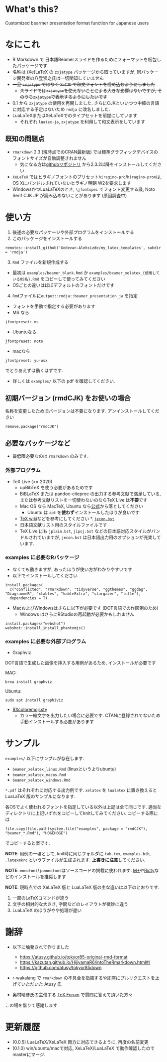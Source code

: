 # What's this?

Customized bearmer presentation format function for Japanese users

# なにこれ

* R Markdown で 日本語Beamerスライドを作るためにフォーマットを梱包したパッケージです
* 名称は (Xe)LaTeX の `zxjatype` パッケージから取っていますが, 同パッケージ開発者の八登崇之氏は一切関知していません
* ~~一旦 `zxjatype` ではなく `XeCJK` で和文フォントを埋め込むようにしました~~
  + ~~スライドでは`zxjatype`を使えないことによる大きな影響はないですが, そのうち`zxjatype`で表示するようにしたいです~~
* 0.1 から `zxjatype` の使用を再開しました. さらにCJKといいつつ中韓の言語に対応する予定はないため `rmdja` に改名しました.
* LuaLaTeXまたはXeLaTeXでのタイプセットを前提にしています
  + それぞれ `luatex-ja`, `zxjatype` を利用して和文表示をしています
  
## 既知の問題点

* `rmarkdown` 2.3 (現時点でのCRAN最新版) では標準グラフィックデバイスのフォントサイズが自動調整されません
  + 気になる方は[githubリポジトリ](https://github.com/rstudio/rmarkdown) から2.3.2以降をインストールしてください
* `XeLaTeX` ではヒラギノフォントのプリセット`hiragino-pro`/`hiragino-pron`は, OS Xにバンドルされていないヒラギノ明朝 W2を要求します
* WindowsかつLuaLaTeXのとき, `\jfontspec` でフォント変更する歳, Noto Serif CJK JP が読み込めないことがあります (原因調査中)

# 使い方

1. 後述の必要なパッケージや外部プログラムをインストールする
2. このパッケージをインストールする

```
remotes::install_github('Gedevan-Aleksizde/my_latex_templates', subdir = 'rmdja')
```

3. `Rmd` ファイルを新規作成する
  + 最初は `examples/beamer_blank.Rmd` か `examples/beamer_xelatex_{使用しているOS名}.Rmd` をコピーして使ってみてください
  + OSごとの違いはほぼデフォルトのフォントだけです
4. `Rmd`ファイルに`output::rmdja::beamer_presentation_ja` を指定
  + フォントを手動で指定する必要があります
  + MS なら 
  ```
  jfontpreset: ms
  ```
  + Ubuntuなら
  ```
  jfontpreset: noto
  ```
  + macなら
  ```
  jfontpreset: yu-osx
  ```
  でとりあえずは動くはずです.
  + 詳しくは `examples/` 以下の pdf を確認してください.

## 初期バージョン (rmdCJK) をお使いの場合

名称を変更したため旧バージョンは不要になります. アンインストールしてください

```
remove.package("rmdCJK")
```

## 必要なパッケージなど

* 最低限必要なのは `rmarkdown` のみです.

### 外部プログラム

* TeX Live (>= 2020)  
  + upBibTeX を使う必要があるためです
  + BiBLaTeX または pandoc-citeproc の出力する参考文献で満足している, または参考文献リストを一切使わないのならTeX Live は**不要**です
  + Mac OS なら MacTeX, Ubuntu なら[公式](https://www.tug.org/texlive/acquire-netinstall.html)から落としてください
    - Ubuntu は `apt` を**使わず**インストールしたほうが良いです
  + [TeX wiki](https://texwiki.texjp.org/?TeX%20Live)などを参考にしてください
*. [`jecon.bst`](https://github.com/ShiroTakeda/jecon-bst) 
  + 日本語文献リスト用のスタイルファイルです
  + TeX Live にも `jplain.bst`, `jipsj.bst` などの日本語対応スタイルがバンドルされていますが, `jecon.bst` は日本語出力用のオプションが充実しています.

### examples に必要なRパッケージ

* なくても動きますが, あったほうが使い方がわかりやすいです
* 以下でインストールしてください

```
install.packages(
  c("conflicted", "rmarkdown", "tidyverse", "ggthemes", "ggdag", "DiagrammeR", "xtables", "kableExtra", "stargazer", "tufte"),
  dependencies = T)
```

* MacおよびWindowsはさらに以下が必要です (DOT言語での作図例のため)
  + Windows はさらにRStudioの再起動が必要かもしれません

```
install.packages("webshot")
webshot::install_install_phantomjs()
```

### examples に必要な外部プログラム

* Graphviz

DOT言語で生成した画像を挿入する用例があるため, インストールが必要です

MAC:

```
brew install graphviz
```

Ubuntu:

```
sudo apt install graphiviz
```

* [BXcoloremoji.sty](https://github.com/zr-tex8r/BXcoloremoji)
  + カラー絵文字を出力したい場合に必要です. CTANに登録されてないため手動インストールする必要があります

# サンプル

`examples/` 以下にサンプルが存在します.


* `beamer_xelatex_linux.Rmd` (linuxというよりubuntu)
* `beamer_xelatex_macos.Rmd`
* `beamer_xelatex_windows.Rmd`

`*.pdf` はそれぞれに対応する出力例です. `xelatex` を `lualatex` に置き換えると LuaLaTeX 版のサンプルになります.

各OSでよく使われるフォントを指定している以外は上記は全て同じです. 適当なディレクトリに上記いずれをコピーしてknitしてみてください.
コピーする際には

```
file.copy(file.path(system.file("examples", package = "rmdCJK"), "beamer_*.Rmd"), "HOGEHOGE")
```

でコピーすると楽です.

**NOTE**: 用例の一環として, knit時に同じフォルダに `tab.tex`, `examples.bib`, `.latexmkrc` というファイルが生成されます. **上書きに注意**してください.

**NOTE**: `monofont`/`jamonofont`はソースコードの掲載に使われます. [M+](http://mix-mplus-ipa.osdn.jp/)や[Ricty](https://rictyfonts.github.io/)などのインストールを推奨します

**NOTE**: 現時点での XeLaTeX 版と LuaLaTeX 版の主な違いは以下のとおりです.

1. 一部のLaTeXコマンドが違う
2. 文字の相対的な大きさ, 字間などのレイアウトが微妙に違う
3. LuaLaTeX のほうがやや処理が遅い

# 謝辞

* 以下に触発されて作りました
  + https://atusy.github.io/tokyor85-original-rmd-format
  + https://kazutan.github.io/HijiyamaR6/intoTheRmarkdown.html#/
  + https://github.com/atusy/tokyor85down

* r-wakalang で `rmarkdown` の不具合を指摘するや即座にプルリクエストを上げていただいた Atusy 氏
* 奥村晴彦氏の主催する [TeX Forum](https://oku.edu.mie-u.ac.jp/tex/) で質問に答えて頂いた方々

この場を借りて感謝します

# 更新履歴

* (0.0.5) LuaLaTeX/XeLaTeX 両方に対応できるように, 再度の名前変更
* (0.1.0) win/ubuntu/macで対応, XeLaTeX/LuaLaTeX で動作確認したのでmasterにマージ.
